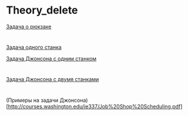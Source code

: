 # Theory_delete
[Задача о рюкзаке](https://neerc.ifmo.ru/wiki/index.php?title=%D0%97%D0%B0%D0%B4%D0%B0%D1%87%D0%B0_%D0%BE_%D1%80%D1%8E%D0%BA%D0%B7%D0%B0%D0%BA%D0%B5#.D0.9C.D0.B5.D1.82.D0.BE.D0.B4_.D0.B4.D0.B8.D0.BD.D0.B0.D0.BC.D0.B8.D1.87.D0.B5.D1.81.D0.BA.D0.BE.D0.B3.D0.BE_.D0.BF.D1.80.D0.BE.D0.B3.D1.80.D0.B0.D0.BC.D0.BC.D0.B8.D1.80.D0.BE.D0.B2.D0.B0.D0.BD.D0.B8.D1.8F)
#
[Задача одного станка](http://koi.tspu.ru/koi_books/gorchakov/stanok.htm)

[Задача Джонсона с одним станком](http://e-maxx.ru/algo/johnson_problem_1)
#
[Задача Джонсона с двумя станками](http://e-maxx.ru/algo/johnson_problem_2)
#
(Примеры на задачи Джонсона)[http://courses.washington.edu/ie337/Job%20Shop%20Scheduling.pdf]
